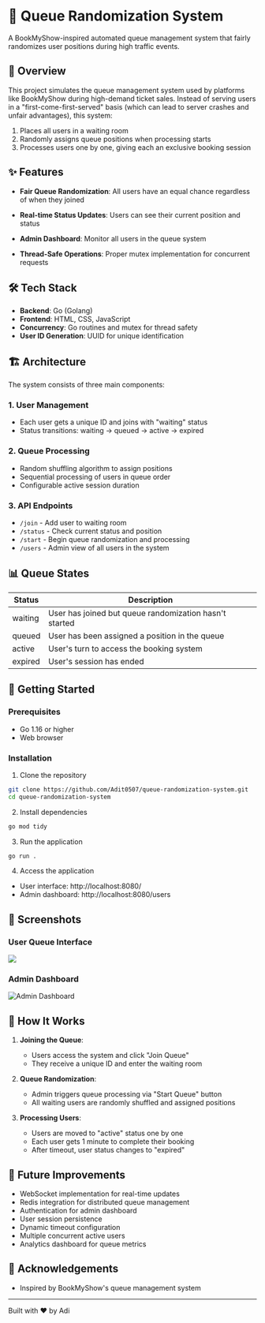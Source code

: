 # 🎫 Queue Randomization System

A BookMyShow-inspired automated queue management system that fairly randomizes user positions during high traffic events.


## 📖 Overview

This project simulates the queue management system used by platforms like BookMyShow during high-demand ticket sales. Instead of serving users in a "first-come-first-served" basis (which can lead to server crashes and unfair advantages), this system:

1. Places all users in a waiting room
2. Randomly assigns queue positions when processing starts
3. Processes users one by one, giving each an exclusive booking session

## ✨ Features

- **Fair Queue Randomization**: All users have an equal chance regardless of when they joined
- **Real-time Status Updates**: Users can see their current position and status
- **Admin Dashboard**: Monitor all users in the queue system

- **Thread-Safe Operations**: Proper mutex implementation for concurrent requests

## 🛠️ Tech Stack

- **Backend**: Go (Golang)
- **Frontend**: HTML, CSS, JavaScript
- **Concurrency**: Go routines and mutex for thread safety
- **User ID Generation**: UUID for unique identification

## 🏗️ Architecture

The system consists of three main components:

### 1. User Management
- Each user gets a unique ID and joins with "waiting" status
- Status transitions: waiting → queued → active → expired

### 2. Queue Processing
- Random shuffling algorithm to assign positions
- Sequential processing of users in queue order
- Configurable active session duration

### 3. API Endpoints
- `/join` - Add user to waiting room
- `/status` - Check current status and position
- `/start` - Begin queue randomization and processing
- `/users` - Admin view of all users in the system

## 📊 Queue States

| Status  | Description |
|---------|-------------|
| waiting | User has joined but queue randomization hasn't started |
| queued  | User has been assigned a position in the queue |
| active  | User's turn to access the booking system |
| expired | User's session has ended |

## 🚀 Getting Started

### Prerequisites
- Go 1.16 or higher
- Web browser

### Installation

1. Clone the repository
```bash
git clone https://github.com/Adit0507/queue-randomization-system.git
cd queue-randomization-system
```

2. Install dependencies
```bash
go mod tidy
```

3. Run the application
```bash
go run .
```

4. Access the application
- User interface: http://localhost:8080/
- Admin dashboard: http://localhost:8080/users

## 📱 Screenshots

### User Queue Interface
![]("./assets/image.png")

### Admin Dashboard
![Admin Dashboard](https://via.placeholder.com/400x200?text=Admin+Dashboard)

## 🔄 How It Works

1. **Joining the Queue**:
   - Users access the system and click "Join Queue"
   - They receive a unique ID and enter the waiting room
   
2. **Queue Randomization**:
   - Admin triggers queue processing via "Start Queue" button
   - All waiting users are randomly shuffled and assigned positions
   
3. **Processing Users**:
   - Users are moved to "active" status one by one
   - Each user gets 1 minute to complete their booking
   - After timeout, user status changes to "expired"

## 🔧 Future Improvements

- WebSocket implementation for real-time updates
- Redis integration for distributed queue management
- Authentication for admin dashboard
- User session persistence
- Dynamic timeout configuration
- Multiple concurrent active users
- Analytics dashboard for queue metrics

## 🙏 Acknowledgements

- Inspired by BookMyShow's queue management system


---

Built with ❤️ by Adi